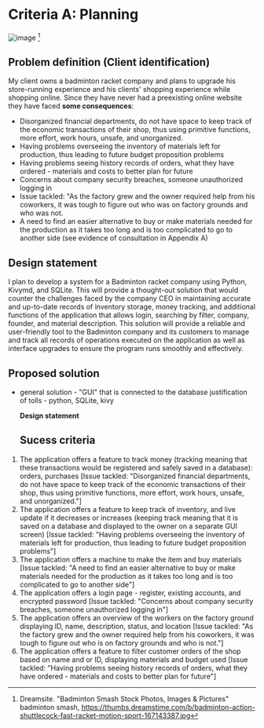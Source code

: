 # Criteria A: Planning
![image](https://github.com/Rokyyz/Unit3/assets/134658259/3c97f3c4-5331-40dc-87a3-ed900b3e7f75) [^1]


## Problem definition (Client identification)
My client owns a badminton racket company and plans to upgrade his store-running experience and his clients' shopping experience while shopping online. Since they have never had a preexisting online website they have faced **some consequences**: 

* Disorganized financial departments, do not have space to keep track of the economic transactions of their shop, thus using primitive functions, more effort, work hours, unsafe, and unorganized.
* Having problems overseeing the inventory of materials left for production, thus leading to future budget proposition problems
* Having problems seeing history records of orders, what they have ordered - materials and costs to better plan for future
* Concerns about company security breaches, someone unauthorized logging in
* Issue tackled: "As the factory grew and the owner required help from his coworkers, it was tough to figure out who was on factory grounds and who was not.
* A need to find an easier alternative to buy or make materials needed for the production as it takes too long and is too complicated to go to another side
(see evidence of consultation in Appendix A) 

## Design statement 

I plan to develop a system for a Badminton racket company using Python, Kivymd, and SQLite. This will provide a thought-out solution that would counter the challenges faced by the company CEO in maintaining accurate and up-to-date records of inventory storage, money tracking, and additional functions of the application that allows login, searching by filter, company, founder, and material description. This solution will provide a reliable and user-friendly tool to the Badminton company and its customers to manage and track all records of operations executed on the application as well as interface upgrades to ensure the program runs smoothly and effectively.

  ## Proposed solution
  
- general solution - "GUI" that is connected to the database
justification of tolls - python, SQLite, kivy

  **Design statement**

  ## Sucess criteria
1. The application offers a feature to track money (tracking meaning that these transactions would be registered and safely saved in a database): orders, purchases [Issue tackled: "Disorganized financial departments, do not have space to keep track of the economic transactions of their shop, thus using primitive functions, more effort, work hours, unsafe, and unorganized."]
2. The application offers a feature to keep track of inventory, and live update if it decreases or increases (keeping track meaning that it is saved on a database and displayed to the owner on a separate GUI screen) [Issue tackled: "Having problems overseeing the inventory of materials left for production, thus leading to future budget proposition problems"]
3. The application offers a machine to make the item and buy materials [Issue tackled: "A need to find an easier alternative to buy or make materials needed for the production as it takes too long and is too complicated to go to another side"]
4. The application offers a login page - register, existing accounts, and encrypted password [Issue tackled: "Concerns about company security breaches, someone unauthorized logging in"] 
5. The application offers an overview of the workers on the factory ground displaying ID, name, description, status, and location [Issue tackled: "As the factory grew and the owner required help from his coworkers, it was tough to figure out who is on factory grounds and who is not."]
6. The application offers a feature to filter customer orders of the shop based on name and or ID, displaying materials and budget used [Issue tackled: "Having problems seeing history records of orders, what they have ordered - materials and costs to better plan for future"]


[^1]: Dreamsite. "Badminton Smash Stock Photos, Images & Pictures" badminton smash,
https://thumbs.dreamstime.com/b/badminton-action-shuttlecock-fast-racket-motion-sport-167143387.jpg

